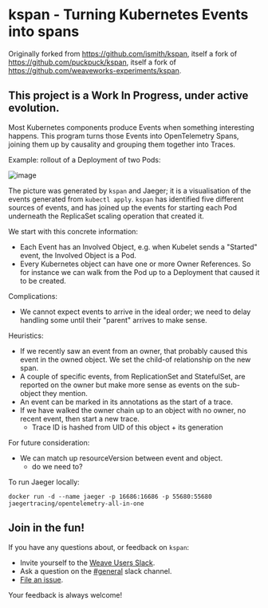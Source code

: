 # kspan - Turning Kubernetes Events into spans

Originally forked from https://github.com/ismith/kspan, itself a fork of https://github.com/puckpuck/kspan, itself a fork of https://github.com/weaveworks-experiments/kspan.

## This project is a Work In Progress, under active evolution.

Most Kubernetes components produce Events when something interesting happens.
This program turns those Events into OpenTelemetry Spans, joining them up
by causality and grouping them together into Traces.

Example: rollout of a Deployment of two Pods:

![image](example-2pod.png)

The picture was generated by `kspan` and Jaeger; it is a visualisation of the
events generated from `kubectl apply`. `kspan` has identified five different
sources of events, and has joined up the events for starting each Pod underneath
the ReplicaSet scaling operation that created it.

We start with this concrete information:
 * Each Event has an Involved Object, e.g. when Kubelet sends a "Started" event,
   the Involved Object is a Pod.
 * Every Kubernetes object can have one or more Owner References. So for instance
   we can walk from the Pod up to a Deployment that caused it to be created.

Complications:
 * We cannot expect events to arrive in the ideal order; we need to delay handling some until their "parent" arrives to make sense.

Heuristics:
 * If we recently saw an event from an owner, that probably caused this event
   in the owned object. We set the child-of relationship on the new span.
 * A couple of specific events, from ReplicationSet and StatefulSet, are reported on
   the owner but make more sense as events on the sub-object they mention.
 * An event can be marked in its annotations as the start of a trace.
 * If we have walked the owner chain up to an object with no owner, no recent event,
   then start a new trace.
   *  Trace ID is hashed from UID of this object + its generation

For future consideration:
 * We can match up resourceVersion between event and object.
   * do we need to?

To run Jaeger locally:
```
docker run -d --name jaeger -p 16686:16686 -p 55680:55680 jaegertracing/opentelemetry-all-in-one
```

## <a name="join"></a>Join in the fun!

If you have any questions about, or feedback on `kspan`:

- Invite yourself to the <a href="https://slack.weave.works/" target="_blank">Weave Users Slack</a>.
- Ask a question on the [#general](https://weave-community.slack.com/messages/general/) slack channel.
- [File an issue](https://github.com/weaveworks-experiments/kspan/issues/new).

Your feedback is always welcome!
